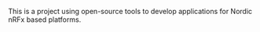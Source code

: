This is a project using open-source tools to develop applications for
Nordic nRFx based platforms. 
